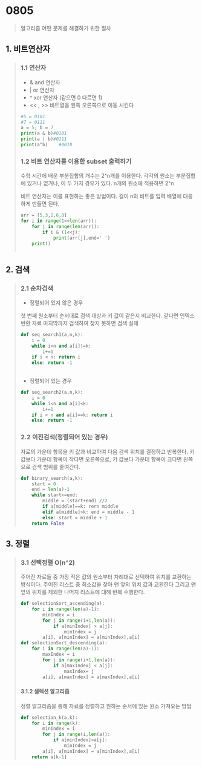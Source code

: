 # 0805

> 알고리즘 어떤 문제를 해결하기 위한 절차

## 1. 비트연산자

> ###  1.1 연산자
>
> - & and 연산자
> - | or 연산자
> - ^ xor 연산자 (같으면 0 다르면 1)
> - << , >> 비트열을 왼쪽 오른쪽으로 이동 시킨다
>
> ```python
> #5 = 0101 
> #7 = 0111
> a = 5; b = 7
> print(a & b)#0101
> print(a | b)#0111
> print(a^b)	#0010
> ```
>
> ### 1.2 비트 연산자를 이용한 subset 출력하기
>
> 수학 시간에 배운 부분집합의 개수는 2^n개를 이용한다. 각각의 원소는 부분집합에 있거나 없거나, 이 두 가지 경우가 있다. n개의 원소에 적용하면 2^n
>
> 비트 연산자는 이를 표현하는 좋은 방법이다. 길이 n의 비트를 입력 배열에 대응하게 만들면 된다. 
>
> ```python
> arr = [5,3,2,6,8]
> for i in range(1<<len(arr)):
>     for j in range(len(arr)):
>         if i & (1<<j):
>             print(arr[j],end=' ')
>     print()
>         
> ```
>
> 

## 2. 검색

> ### 2.1 순차검색
>
> - 정렬되어 있지 않은 경우
>
> 첫 번째 원소부터 순서대로 검색 대상과 키 값이 같은지 비교한다. 같다면 인덱스 반환 자료 마지막까지 검색하여 찾지 못하면 검색 실패
>
> ```python
> def seq_search1(a,n,k):
>     i = 0
>     while i<n and a[i]!=k:
>         i+=1
>     if i < n: return i
>     else: return -1
>     
> ```
>
> - 정렬되어 있는 경우
>
> ```python
> def seq_search2(a,n,k):
>     i = 0
>     while i<n and a[i]<k:
>         i+=1
>     if i < n and a[i]==k: return i
>     else: return -1
> ```
>
> 
>
> ### 2.2 이진검색(정렬되어 있는 경우)
>
> 자료의 가운데 항목을 키 값과 비교하여 다음 검색 위치를 결정하고 반복한다. 키 값보다 가운데 항목이 작다면 오른쪽으로, 키 값보다 가운데 항목이 크다면 왼쪽으로 검색 범위를 줄여간다.
>
> ```python
> def binary_search(a,k):
>     start = 0
>     end = len(a)-1
>     while start<=end:
>         middle = (start+end) //2
>         if a[middle]==k: rern middle
>         elif a[middle]>k: end = middle - 1
>         else: start = middle + 1
>     return False
> ```

## 3. 정렬

> ### 3.1 선택정렬 O(n^2)
>
> 주어진 자료들 중 가장 작은 값의 원소부터 차례대로 선택하여 위치를 교환하는 방식이다. 주어진 리스트 중 최소값을 찾아 맨 앞의 위치 값과 교환한다 그리고 맨 앞의 위치를 제외한 나머지 리스트에 대해 반복 수행한다.
>
> ```python
> def selectionSort_ascending(a):
>     for i in range(len(a)-1):
>         minIndex = i
>         for j in range(i+1,len(a)):
>             if a[minIndex] > a[j]:
>                 minIndex = j
>         a[i], a[minIndex] = a[minIndex],a[i]
> def selectionSort_descending(a):
>     for i in range(len(a)-1):
>         maxIndex = i
>         for j in range(i+1,len(a)):
>             if a[maxIndex] < a[j]:
>                 maxIndex= j
>         a[i], a[maxIndex] = a[maxIndex],a[i]
> ```
>
> #### 3.1.2 셀렉션 알고리즘
>
> 정렬 알고리즘을 통해 자료를 정렬하고 원하는 순서에 있는 원소 가져오는 방법
>
> ```python
> def selection_k(a,k):
>     for i in range(k):
>         minIndex = i
>         for j in range(i,len(a)):
>             if a[minIndex]>a[j]:
>                 minIndex = j
>         a[i], a[minIndex] = a[minIndex],a[i]
>     return a[k-1]
> ```